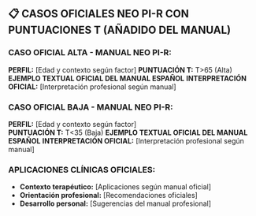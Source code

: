
## 📋 CASOS OFICIALES NEO PI-R CON PUNTUACIONES T (AÑADIDO DEL MANUAL)

### **CASO OFICIAL ALTA - MANUAL NEO PI-R:**
**PERFIL:** [Edad y contexto según factor]
**PUNTUACIÓN T:** T>65 (Alta)
**EJEMPLO TEXTUAL OFICIAL DEL MANUAL ESPAÑOL**
**INTERPRETACIÓN OFICIAL:** [Interpretación profesional según manual]

### **CASO OFICIAL BAJA - MANUAL NEO PI-R:**
**PERFIL:** [Edad y contexto según factor]  
**PUNTUACIÓN T:** T<35 (Baja)
**EJEMPLO TEXTUAL OFICIAL DEL MANUAL ESPAÑOL**
**INTERPRETACIÓN OFICIAL:** [Interpretación profesional según manual]

### **APLICACIONES CLÍNICAS OFICIALES:**
- **Contexto terapéutico:** [Aplicaciones según manual oficial]
- **Orientación profesional:** [Recomendaciones oficiales]
- **Desarrollo personal:** [Sugerencias del manual profesional]

